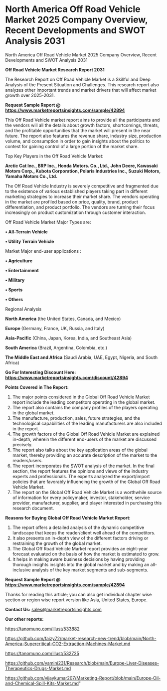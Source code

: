 # North America Off Road Vehicle Market 2025 Company Overview, Recent Developments and SWOT Analysis 2031
North America Off Road Vehicle Market 2025 Company Overview, Recent Developments and SWOT Analysis 2031

<strong>Off Road Vehicle Market Research Report 2031</strong>

The Research Report on Off Road Vehicle Market is a Skillful and Deep Analysis of the Present Situation and Challenges. This research report also analyzes other important trends and market drivers that will affect market growth over 2025-2031.

<strong>Request Sample Report @ <a href=https://www.marketreportsinsights.com/sample/42894>https://www.marketreportsinsights.com/sample/42894</a></strong>

This Off Road Vehicle market report aims to provide all the participants and the vendors will all the details about growth factors, shortcomings, threats, and the profitable opportunities that the market will present in the near future. The report also features the revenue share, industry size, production volume, and consumption in order to gain insights about the politics to contest for gaining control of a large portion of the market share.

Top Key Players in the Off Road Vehicle Market:

<strong>Arctic Cat Inc., BRP Inc., Honda Motors. Co., Ltd., John Deere, Kawasaki Motors Corp., Kubota Corporation, Polaris Industries Inc., Suzuki Motors, Yamaha Motors Co., Ltd.</strong>

The Off Road Vehicle Industry is severely competitive and fragmented due to the existence of various established players taking part in different marketing strategies to increase their market share. The vendors operating in the market are profiled based on price, quality, brand, product differentiation, and product portfolio. The vendors are turning their focus increasingly on product customization through customer interaction.

Off Road Vehicle Market Major Types are:

<strong>•  All-Terrain Vehicle

•  Utility Terrain Vehicle</strong>

Market Major end-user applications :

<strong>•  Agriculture

•  Entertainment

•  Military

•  Sports

•  Others</strong>

Regional Analysis

</u><strong><b>North America</b></strong> (the United States, Canada, and Mexico)

<strong><b>Europe </b></strong>(Germany, France, UK, Russia, and Italy)

<strong><b>Asia-Pacific</b></strong> (China, Japan, Korea, India, and Southeast Asia)

<strong><b>South America</b></strong> (Brazil, Argentina, Colombia, etc.)

<strong><b>The Middle East and Africa</b></strong> (Saudi Arabia, UAE, Egypt, Nigeria, and South Africa)

<strong>Go For Interesting Discount Here: <a href=https://www.marketreportsinsights.com/discount/42894>https://www.marketreportsinsights.com/discount/42894</a></strong>

<strong>Points Covered in The Report:</strong>
<ol>
  <li>The major points considered in the Global Off Road Vehicle Market report include the leading competitors operating in the global market.</li>
  <li>The report also contains the company profiles of the players operating in the global market.</li>
  <li>The manufacture, production, sales, future strategies, and the technological capabilities of the leading manufacturers are also included in the report.</li>
  <li>The growth factors of the Global Off Road Vehicle Market are explained in-depth, wherein the different end-users of the market are discussed precisely.</li>
  <li>The report also talks about the key application areas of the global market, thereby providing an accurate description of the market to the readers/users.</li>
  <li>The report incorporates the SWOT analysis of the market. In the final section, the report features the opinions and views of the industry experts and professionals. The experts analyzed the export/import policies that are favorably influencing the growth of the Global Off Road Vehicle Market.</li>
  <li>The report on the Global Off Road Vehicle Market is a worthwhile source of information for every policymaker, investor, stakeholder, service provider, manufacturer, supplier, and player interested in purchasing this research document.</li>
</ol>
<strong>Reasons for Buying Global Off Road Vehicle Market Report:</strong>

<ol>
  <li>The report offers a detailed analysis of the dynamic competitive landscape that keeps the reader/client well ahead of the competitors.</li>
  <li>It also presents an in-depth view of the different factors driving or restraining the growth of the global market.</li>
  <li>The Global Off Road Vehicle Market report provides an eight-year forecast evaluated on the basis of how the market is estimated to grow.</li>
  <li>It helps in making aware business decisions by having providing thorough insights insights into the global market and by making an all-inclusive analysis of the key market segments and sub-segments.</li>
</ol>
<strong>Request Sample Report @ <a href=https://www.marketreportsinsights.com/sample/42894>https://www.marketreportsinsights.com/sample/42894</a></strong>


Thanks for reading this article; you can also get individual chapter wise section or region wise report version like Asia, United States, Europe.

<strong>Contact Us:</strong>
sales@marketreportsinsights.com

<strong>Our other reports:</strong>

<a href=https://tanomuno.com/illust/533882>https://tanomuno.com/illust/533882</a>

<a href=https://github.com/faizy72/market-research-new-trend/blob/main/North-America-Supercritical-CO2-Extraction-Machines-Market.md>https://github.com/faizy72/market-research-new-trend/blob/main/North-America-Supercritical-CO2-Extraction-Machines-Market.md</a>

<a href=https://tanomuno.com/illust/532725>https://tanomuno.com/illust/532725</a>

<a href=https://github.com/yamini231/Research/blob/main/Europe-Liver-Diseases-Therapeutics-Drugs-Market.md>https://github.com/yamini231/Research/blob/main/Europe-Liver-Diseases-Therapeutics-Drugs-Market.md</a>

<a href=https://github.com/vijaykumar207/Marketing-Report/blob/main/Europe-Oil-and-Chemical-Spill-Kits-Market.md>https://github.com/vijaykumar207/Marketing-Report/blob/main/Europe-Oil-and-Chemical-Spill-Kits-Market.md</a>"
